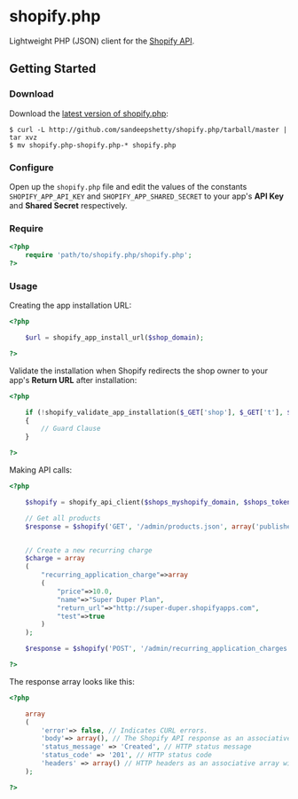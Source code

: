 # shopify.php

Lightweight PHP (JSON) client for the [Shopify API](http://api.shopify.com/).

## Getting Started

### Download
Download the [latest version of shopify.php](https://github.com/sandeepshetty/shopify.php/archives/master):

```shell
$ curl -L http://github.com/sandeepshetty/shopify.php/tarball/master | tar xvz
$ mv shopify.php-shopify.php-* shopify.php
```

### Configure
Open up the `shopify.php` file and edit the values of the constants `SHOPIFY_APP_API_KEY` and `SHOPIFY_APP_SHARED_SECRET` to your app's **API Key** and **Shared Secret** respectively.

### Require

```php
<?php
	require 'path/to/shopify.php/shopify.php';
?>
```

### Usage
Creating the app installation URL:

```php
<?php

	$url = shopify_app_install_url($shop_domain);

?>
```

Validate the installation when Shopify redirects the shop owner to your app's **Return URL** after installation:

```php
<?php

	if (!shopify_validate_app_installation($_GET['shop'], $_GET['t'], $_GET['timestamp'], $_GET['signature']))
	{
		// Guard Clause
	}

?>
```

Making API calls:

```php
<?php

	$shopify = shopify_api_client($shops_myshopify_domain, $shops_token);

	// Get all products
	$response = $shopify('GET', '/admin/products.json', array('published_status'=>'published'));


	// Create a new recurring charge
	$charge = array
	(
		"recurring_application_charge"=>array
		(
			"price"=>10.0,
			"name"=>"Super Duper Plan",
			"return_url"=>"http://super-duper.shopifyapps.com",
			"test"=>true
		)
	);

	$response = $shopify('POST', '/admin/recurring_application_charges.json', $charge);

?>
```

The response array looks like this:

```php
<?php

	array
	(
		'error'=> false, // Indicates CURL errors.
		'body'=> array(), // The Shopify API response as an associative array
		'status_message' => 'Created', // HTTP status message
		'status_code' => '201', // HTTP status code
		'headers' => array() // HTTP headers as an associative array with lowercase keys
	);

?>
```
